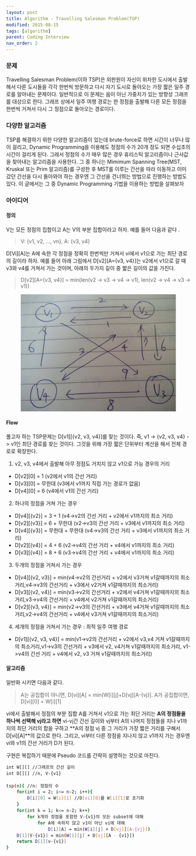 ```yaml
---
layout: post
title: Algorithm - Travelling Salesman Problem(TSP) 
modified: 2015-08-15
tags: [algorithm]
parent: Coding Interview
nav_order: 2
---
```


### 문제

Travelling Salesman Problem(이하 TSP)은 외판원이 자신이 위차한 도시에서 출발해서 다른 도시들을 각각 한번씩 방문하고 다시 자기 도시로 돌아오는 가장 짧은 일주 경로를 알아내는 문제이다. 
일반적으로 이 문제는 음이 아닌 가중치가 있는 방향성 그래프를 대상으로 한다. 그래프 상에서 일주 여행 경로는 한 정점을 출발해 다른 모든 정점을 한번씩 거쳐서 다시 그 정점으로 돌아오는 경로이다. 

### 다양한 알고리즘 

TSP를 해결하기 위한 다양한 알고리즘이 있는데 brute-force로 하면 시간이 너무나 많이 걸리고, Dynamic Programming을 이용해도 정점의 수가 20개 정도 되면 수십초의 시간이 걸리게 된다. 그래서 정점의 수가 매우 많은 경우 휴리스틱 알고리즘이나 근사값을 찾아내는 알고리즘을 사용한다. 그 중 하나는 Mimimum Spanning Tree(MST, Kruskal 또는 Prim 알고리즘)를 구성한 후 MST를 이루는 간선을 따라 이동하고 이미 갔던 간선을 다시 돌아와야 하는 경우엔 그 간선을 건너뛰는 방법으로 진행하는 방법도 있다. 
이 글에서는 그 중 Dynamic Programming 기법을 이용하는 방법을 살펴보자

### 아이디어 

#### 정의 

V는 모든 정점의 집합이고 A는 V의 부분 집합이라고 하자. 예를 들어 다음과 같다 .

> V: {v1, v2, ..., vn}, A: {v3, v4} 

D[Vi][A]는 A에 속한 각 정점을 정확히 한번씩만 거쳐서 vi에서 v1으로 가는 최단 경로의 길이라 하자. 
예를 들어 아래 그림에서 D[v2][A={v3, v4}]는 v2에서 v1으로 갈 때 v3와 v4를 거쳐서 가는 것이며, 아래의 두가지 길이 중 짧은 길이의 값을 가진다. 
> D[v2][A={v3, v4}] = min(len(v2 -> v3 -> v4 -> v1), len(v2 -> v4 -> v3 -> v1))

<figure>
<img src="/images/tsp.jpg" alt="travelling-salesman-problem">
</figure>

#### Flow

풀고자 하는 TSP문제는 D[v1][{v2, v3, v4}]를 찾는 것이다. 즉, v1 -> {v2, v3, v4} -> v1인 최단 경로를 찾는 것이다. 그것을 위해 가장 짧은 단위부터 계산을 해서 전체 경로로 확장한다.  

1.  v2, v3, v4에서 출발해 아무 정점도 거치지 않고 v1으로 가능 경우의 거리
- D[v2][0] = 1 (v2에서 v1의 간선 거리)
- D[v3][0] = 무한대 (v3에서 v1까지 직접 가는 경로가 없음)
- D[v4][0] = 6 (v4에서 v1의 간선 거리)

2. 하나의 정점을 거쳐 가는 경우
- D[v4][{v2}] = 3 + 1 (v4->v2의 간선 거리 + v2에서 v1까지의 최소 거리) 
- D[v2][{v3}] = 6 + 무한대 (v2->v3의 간선 거리 + v3에서 v1까지의 최소 거리) 
- D[v4][{v3}] = 무한대 + 무한대 (v4->v3의 간선 거리 + v3에서 v1까지의 최소 거리) 
- D[v2][{v4}] = 4 + 6 (v2->v4의 간선 거리 + v4에서 v1까지의 최소 거리) 
- D[v3][{v4}] = 8 + 6 (v3->v4의 간선 거리 + v4에서 v1까지의 최소 거리) 
 
3. 두개의 정점을 거쳐서 가는 경우
- D[v4][{v2, v3}] = min(v4->v2의 간선거리 + v2에서 v3거쳐 v1갈때까지의 최소거리,v4->v3의 간선거리 + v3에서 v2거쳐 v1갈때까지의 최소거리)
- D[v3][{v2, v4}] = min(v3->v2의 간선거리 + v2에서 v4거쳐 v1갈때까지의 최소거리,v3->v4의 간선거리 + v4에서 v2거쳐 v1갈때까지의 최소거리)
- D[v2][{v3, v4}] = min(v2->v3의 간선거리 + v3에서 v4거쳐 v1갈때까지의 최소거리,v2->v4의 간선거리 + v4에서 v3거쳐 v1갈때까지의 최소거리)

4. 세개의 정점을 거쳐서 가는 경우 : 최적 일주 여행 경로
- D[v1][{v2, v3, v4}] = min(v1->v2의 간선거리 + v2에서 v3,v4 거쳐 v1갈때까지의 최소거리,v1->v3의 간선거리 + v3에서 v2, v4거쳐 v1갈때까지의 최소거리, v1->v4의 간선 거리 + v4에서 v2, v3 거쳐 v1갈때까지의 최소거리)

#### 알고리즘

 일반화 시키면 다음과 같다. 
> A는 공집합이 아니면, D[vi][A] = min(W[i][j]+D[vj][A-{vj}]. A가 공집합이면, D[vi][0] = W[i][1]

vi에서 출발해서 정점의 부분 집합 A를 거쳐서 v1으로 가는 최단 거리는 **A의 정점들을 하나씩 선택해 vj라고 하면** vi-vj간 간선 길이와 vj부터 A의 나머지 정점들을 지나 v1까지의 최단 거리의 합을 구하고 **A의 정점 vj 중 그 거리가 가장 짧은 거리를 구해서 D[vi][A]**의 값으로 한다. 그리고, vi부터 다른 정점을 지나지 않고 v1까지 가는 경우엔 vi와 v1의 간선 거리가 D가 된다. 

구현은 복잡하기 때문에 Pseudo 코드를 간략히 설명하는 것으로 마친다. 

```bash
int W[][] //그래프의 간선 길이 
int D[][] //n, V-{v1} 

tsp(n){ //n: 정점의 수
	for(int i = 2; i<= n-2; i++){
		D[i][0] = W[i][1] //D[vi][0]를 W[i][1]로 초기화
	}
	for(int k = 1; k<= n-2; k++)
		for k개의 정점을 포함한 V-{v1}의 모든 subset에 대해
			for A에 속하지 않고 v1이 아닌 vi에 대해
				D[i][A] = min(W[i][j] + D[vj]][A-{vj}])
	D[1][V-{v1}] = min(W[1][j] + D[vj][A - {v1}])
	return D[1][v-{v1}]
}
```